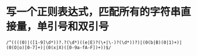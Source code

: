 # 写一个正则表达式，匹配所有的字符串直接量，单引号和双引号





```
/^((((0)|([1-9]\d*))?.?(\d*)((e|E)?(\+|\-)?(\d*))?)|(0(b|B)(0|1)+)|(0(O|o)[0-7]+)|(0(x|X)([0-9a-fA-F])+))$/
```

